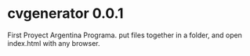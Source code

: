 # cvgenerator 0.0.1
First Proyect Argentina Programa. 
put files together in a folder, and open index.html with any browser.
